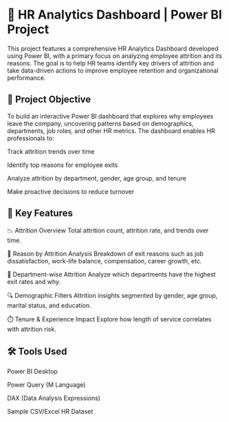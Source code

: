 <h1>👥 HR Analytics Dashboard  | Power BI Project</h1>

This project features a comprehensive HR Analytics Dashboard developed using Power BI, with a primary focus on analyzing employee attrition and its reasons. The goal is to help HR teams identify key drivers of attrition and take data-driven actions to improve employee retention and organizational performance.

<h2>🎯 Project Objective</h2>

To build an interactive Power BI dashboard that explores why employees leave the company, uncovering patterns based on demographics, departments, job roles, and other HR metrics. The dashboard enables HR professionals to:

Track attrition trends over time

Identify top reasons for employee exits

Analyze attrition by department, gender, age group, and tenure

Make proactive decisions to reduce turnover

<h2>📌 Key Features</h2>

📉 Attrition Overview
Total attrition count, attrition rate, and trends over time.

🧠 Reason by Attrition Analysis
Breakdown of exit reasons such as job dissatisfaction, work-life balance, compensation, career growth, etc.

🏢 Department-wise Attrition
Analyze which departments have the highest exit rates and why.

🔍 Demographic Filters
Attrition insights segmented by gender, age group, marital status, and education.

⏱️ Tenure & Experience Impact
Explore how length of service correlates with attrition risk.
<h2>🛠 Tools Used</h2>

Power BI Desktop

Power Query (M Language)

DAX (Data Analysis Expressions)

Sample CSV/Excel HR Dataset

